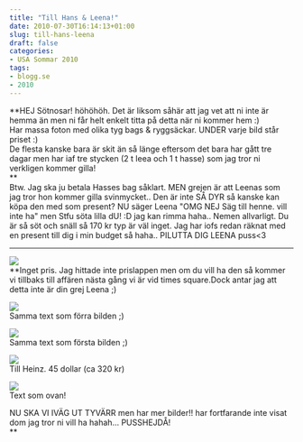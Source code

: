 ```yaml
---
title: "Till Hans & Leena!"
date: 2010-07-30T16:14:13+01:00
slug: till-hans-leena
draft: false
categories:
- USA Sommar 2010
tags:
- blogg.se
- 2010
---
```

**HEJ Sötnosar! höhöhöh. Det är liksom såhär att jag vet att ni inte är hemma än men ni får helt enkelt titta på detta när ni kommer hem :)  
Har massa foton med olika tyg bags & ryggsäckar. UNDER varje bild står priset :)  
De flesta kanske bara är skit än så länge eftersom det bara har gått tre dagar men har iaf tre stycken (2 t leea och 1 t hasse) som jag tror ni verkligen kommer gilla!  
**  
Btw. Jag ska ju betala Hasses bag såklart. MEN grejen är att Leenas som jag tror hon kommer gilla svinmycket.. Den är inte SÅ DYR så kanske kan köpa den med som present? NU säger Leena "OMG NEJ Säg till henne. vill inte ha" men Stfu söta lilla dU! :D jag kan rimma haha.. Nemen allvarligt. Du är så söt och snäll så 170 kr typ är väl inget. Jag har iofs redan räknat med en present till dig i min budget så haha.. PILUTTA DIG LEENA puss<3  

* * *

  
  
![](/assets/images/blogg.se/dsc06711_100332950.jpg)  
**Inget pris. Jag hittade inte prislappen men om du vill ha den så kommer vi tillbaks till affären nästa gång vi är vid times square.Dock antar jag att detta inte är din grej Leena ;)  
  
  
![](/assets/images/blogg.se/dsc06712_100333371.jpg)  
Samma text som förra bilden ;)  
  
![](/assets/images/blogg.se/dsc06713_100333552.jpg)  
Samma text som första bilden ;)  
  
  
![](/assets/images/blogg.se/dsc06717_100334089.jpg)  
Till Heinz. 45 dollar (ca 320 kr)  
  
![](/assets/images/blogg.se/dsc06718_100334951.jpg)  
Text som ovan!  
  
  
NU SKA VI IVÄG UT TYVÄRR men har mer bilder!! har fortfarande inte visat dom jag tror ni vill ha hahah... PUSSHEJDÅ!  
**